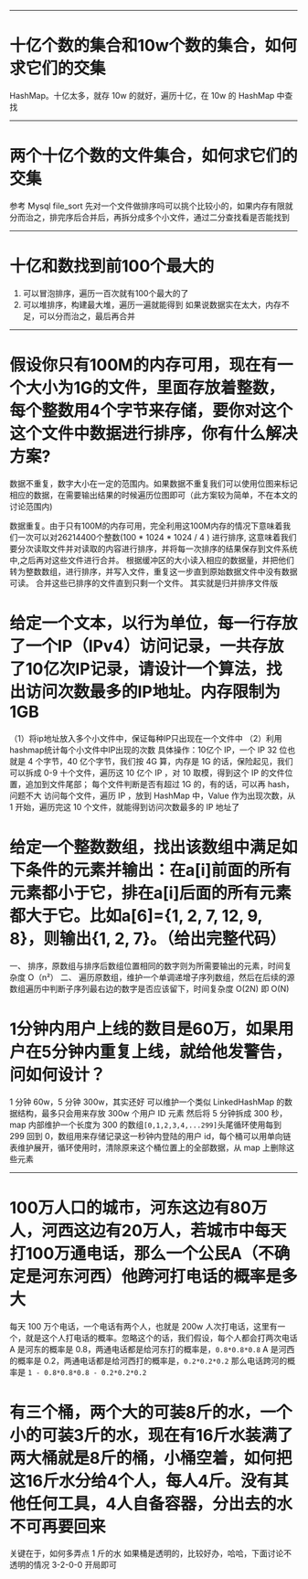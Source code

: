 ___
# 十亿个数的集合和10w个数的集合，如何求它们的交集
HashMap。十亿太多，就存 10w 的就好，遍历十亿，在 10w 的 HashMap 中查找

___
# 两个十亿个数的文件集合，如何求它们的交集
参考 Mysql file_sort
先对一个文件做排序吗可以挑个比较小的，如果内存有限就分而治之，排完序后合并后，再拆分成多个小文件，通过二分查找看是否能找到


___
# 十亿和数找到前100个最大的
1. 可以冒泡排序，遍历一百次就有100个最大的了
2. 可以堆排序，构建最大堆，遍历一遍就能得到
如果说数据实在太大，内存不足，可以分而治之，最后再合并

___
# 假设你只有100M的内存可用，现在有一个大小为1G的文件，里面存放着整数，每个整数用4个字节来存储，要你对这个这个文件中数据进行排序，你有什么解决方案?
数据不重复，数字大小在一定的范围内。如果数据不重复我们可以使用位图来标记相应的数据，在需要输出结果的时候遍历位图即可（此方案较为简单，不在本文的讨论范围内)

数据重复。由于只有100M的内存可用，完全利用这100M内存的情况下意味着我们一次可以对26214400个整数(100 * 1024 * 1024 / 4 ) 进行排序, 这意味着我们要分次读取文件并对读取的内容进行排序，并将每一次排序的结果保存到文件系统中,之后再对这些文件进行合并。
根据缓冲区的大小读入相应的数据量，并把他们转为整数数组，进行排序，并写入文件，重复这一步直到原始数据文件中没有数据可读。
合并这些已排序的文件直到只剩一个文件。
其实就是归并排序文件版

# 给定一个文本，以行为单位，每一行存放了一个IP（IPv4）访问记录，一共存放了10亿次IP记录，请设计一个算法，找出访问次数最多的IP地址。内存限制为1GB
（1）将ip地址放入多个小文件中，保证每种IP只出现在一个文件中
（2）利用hashmap统计每个小文件中IP出现的次数
具体操作：10亿个 IP，一个 IP 32 位也就是 4 个字节，40 亿个字节，我们按 4G 算，内存是 1G 的话，保险起见，我们可以拆成 0-9 十个文件，遍历这 10 亿个 IP ，对 10 取模，得到这个 IP 的文件位置，追加到文件尾部；
每个文件判断是否有超过 1G 的，有的话，可以再 hash，问题不大
访问每个文件，遍历 IP ，放到 HashMap 中，Value 作为出现次数，从 1 开始，遍历完这 10 个文件，就能得到访问次数最多的 IP 地址了

# 给定一个整数数组，找出该数组中满足如下条件的元素并输出：在a[i]前面的所有元素都小于它，排在a[i]后面的所有元素都大于它。比如a[6]={1, 2, 7, 12, 9, 8}，则输出{1, 2, 7}。（给出完整代码）
一、 排序，原数组与排序后数组位置相同的数字则为所需要输出的元素，时间复杂度 O（n²）
二、 遍历原数组，维护一个单调递增子序列数组，然后在后续的源数组遍历中判断子序列最右边的数字是否应该留下，时间复杂度 O(2N) 即 O(N)

# 1分钟内用户上线的数目是60万，如果用户在5分钟内重复上线，就给他发警告，问如何设计？
1 分钟 60w，5 分钟 300w，其实还好
可以维护一个类似 LinkedHashMap 的数据结构，最多只会用来存放 300w 个用户 ID 元素
然后将 5 分钟拆成 300 秒，map 内部维护一个长度为 300 的数组`[0,1,2,3,4,...299]`头尾循环使用每到 299 回到 0，数组用来存储记录这一秒钟内登陆的用户 id，每个桶可以用单向链表维护展开，循环使用时，清除原来这个桶位置上的全部数据，从 map 上删除这些元素

___
# 100万人口的城市，河东这边有80万人，河西这边有20万人，若城市中每天打100万通电话，那么一个公民A（不确定是河东河西）他跨河打电话的概率是多大
每天 100 万个电话，一个电话有两个人，也就是 200w 人次打电话，这里有一个，就是这个人打电话的概率。忽略这个的话，我们假设，每个人都会打两次电话
A 是河东的概率是 0.8，两通电话都是给河东打的概率是，`0.8*0.8*0.8`
A 是河西的概率是 0.2，两通电话都是给河西打的概率是，`0.2*0.2*0.2`
那么电话跨河的概率是 `1 - 0.8*0.8*0.8 - 0.2*0.2*0.2`

# 有三个桶，两个大的可装8斤的水，一个小的可装3斤的水，现在有16斤水装满了两大桶就是8斤的桶，小桶空着，如何把这16斤水分给4个人，每人4斤。没有其他任何工具，4人自备容器，分出去的水不可再要回来
关键在于，如何多弄点 1 斤的水
如果桶是透明的，比较好办，哈哈，下面讨论不透明的情况
3-2-0-0 开局即可









